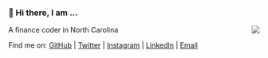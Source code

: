 ### 👋 Hi there, I am ...

<img align="right" src="https://github-readme-stats.vercel.app/api?username=Bazinga-0411&show_icons=true&icon_color=0366d6&bg_color=ffffff&hide_title=true" />

A finance coder in North Carolina

Find me on: [GitHub](https://github.com/Bazinga-0411) | [Twitter](https://twitter.com/Bazinga419) | [Instagram](https://www.instagram.com/huangqinyang2000) | [LinkedIn](https://www.linkedin.com/in/lily-huang-931b531a6/) | [Email](mailto:huangqinyang2000@163.com)

